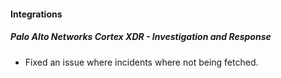 
#### Integrations

##### Palo Alto Networks Cortex XDR - Investigation and Response

- Fixed an issue where incidents where not being fetched.
